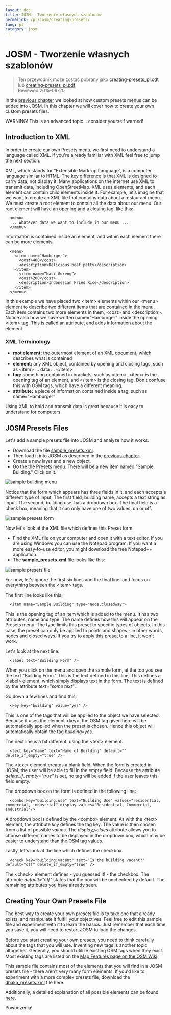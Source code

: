 ```yaml
---
layout: doc
title: JOSM - Tworzenie własnych szablonów
permalink: /pl/josm/creating-presets/
lang: pl
category: josm
---
```


JOSM - Tworzenie własnych szablonów
=======================

> Ten przewodnik może zostać pobrany jako [creating-presets_pl.odt](/files/creating-presets_pl.odt) lub [creating-presets_pl.pdf](/files/creating-presets_pl.pdf)  
> Reviewed 2015-09-20  

In the [previous chapter](/en/josm/josm-presets) we looked at how custom presets menus can be added into JOSM. In this chapter we will cover how to create your own custom presets files.  

WARNING! This is an advanced topic... consider yourself warned!  

Introduction to XML
-------------------

In order to create our own Presets menu, we first need to understand a language called XML. If you're already familiar with XML feel free to jump the next section.  

XML, which stands for “Extensible Mark-up Language”, is a computer language similar to HTML.  The key difference is that XML is designed to carry data, not display it.  Many applications on the internet use XML to transmit data, including OpenStreetMap.  XML uses elements, and each element can contain child elements inside it.  For example, let’s imagine that we want to create an XML file that contains data about a restaurant menu.  We must create a root element to contain all the data about our menu.  Our root element will have an opening and a closing tag, like this:

      <menu>
      ... whatever data we want to include in our menu ...
      </menu>

Information is contained inside an element, and within each element there can be more elements.  

      <menu>
        <item name=“Hamburger”>
          <cost>400</cost>
          <description>Delicious beef patty</description>
        </item>
          <item name=“Nasi Goreng”>
          <cost>200</cost>
          <description>Indonesian Fried Rice</description>
        </item>
      </menu>

In this example we have placed two &lt;item&gt; elements within our &lt;menu&gt; element to describe two different items that are contained in the menu.  Each item contains two more elements in them, &lt;cost&gt; and &lt;description&gt;.  Notice also how we have written name=”Hamburger” inside the opening &lt;item&gt; tag.  This is called an attribute, and adds information about the element.


### XML Terminology

- **root element:** the outermost element of an XML document, which describes what is contained  
- **element:** any XML object, contained by opening and closing tags, such as &lt;item&gt; ... data ... &lt;/item&gt;  
- **tag:** something contained in brackets, such as &lt;item&gt;.  &lt;item&gt; is the opening tag of an element, and &lt;/item&gt; is the closing tag. Don't confuse this with OSM tags, which have a different meaning.  
- **attribute:** a piece of information contained inside a tag, such as name=“Hamburger”  

Using XML to hold and transmit data is great because it is easy to understand for computers.  


JOSM Presets Files
-------------------

Let's add a sample presets file into JOSM and analyze how it works.  

- Download the file [sample_presets.xml](/files/sample_presets.xml).  
- Then load it into JOSM as described in the [previous chapter](/en/josm/josm-presets).  
- Create a new layer and a new object.  
- Go the the Presets menu. There will be a new item named "Sample Building." Click on it.  

![sample building menu][]

Notice that the form which appears has three fields in it, and each accepts a different type of input. The first field, building name, accepts a text string as input. The second, building use, has a dropdown box. The final field is a check box, meaning that it can only have one of two values, on or off.

![sample presets form][]

Now let's look at the XML file which defines this Preset form.

- Find the XML file on your computer and open it with a text editor. If you are using Windows you can use the Notepad program. If you want a more easy-to-use editor, you might download the free Notepad++ application.  
- The **sample_presets.xml** file looks like this:  

![sample presets file][]

For now, let's ignore the first six lines and the final line, and focus on everything between the &lt;item&gt; tags.

The first line looks like this:

      <item name="Sample Building" type="node,closedway">

This is the opening tag of an item which is added to the menu. It has two attributes, name and type. The name defines how this will appear on the Presets menu. The type limits this preset to specific types of objects. In this case, the preset can only be applied to points and shapes - in other words, nodes and closed ways. If you try to apply this preset to a line, it won't work.  

Let's look at the next line:  

      <label text="Building Form" />

When you click on the menu and open the sample form, at the top you see the text "Building Form." This is the text defined in this line. This defines a &lt;label&gt; element, which simply displays text in the form. The text is defined by the attribute *text="some text"*.  

Go down a few lines and find this:  

      <key key="building" value="yes" />

This is one of the tags that will be applied to the object we have selected. Because it uses the element &lt;key&gt;, the OSM tag given here will be automatically applied when the preset is chosen. Hence this object will automatically obtain the tag *building=yes*.  

The next line is a bit different, using the &lt;text&gt; element.  

      <text key="name" text="Name of Building" default="" delete_if_empty="true" />

The &lt;text&gt; element creates a blank field. When the form is created in JOSM, the user will be able to fill in the empty field. Because the attribute *delete_if_empty="true"* is set, no tag will be added if the user leaves this field empty.  

The dropdown box on the form is defined in the following line:  

      <combo key="building:use" text="Building Use" values="residential, commercial, industrial" display_values="Residential, Commercial, Industrial"/>

A dropdown box is defined by the &lt;combo&gt; element. As with the &lt;text&gt; element, the attribute *key* defines the tag key. The value is then chosen from a list of possible *values*. The *display_values* attribute allows you to choose different names to be displayed in the dropdown box, which may be easier to understand than the OSM tag values.  

Lastly, let's look at the line which defines the checkbox.  

      <check key="building:vacant" text="Is the building vacant?" default="off" delete_if_empty="true" />

The &lt;check&gt; element defines - you guessed it! - the checkbox. The attribute *default="off"* states that the box will be unchecked by default. The remaining attributes you have already seen.  

Creating Your Own Presets File
------------------------------

The best way to create your own presets file is to take one that already exists, and manipulate it fulfill your objectives.  Feel free to edit this sample file and experiment with it to learn the basics. Just remember that each time you save it, you will need to restart JOSM to load the changes.  

Before you start creating your own presets, you need to think carefully about the tags that you will use. Inventing new tags is another topic altogether. Generally, you should utilize existing OSM tags when they exist. Most existing tags are listed on the [Map Features page on the OSM Wiki](http://wiki.openstreetmap.org/wiki/Map_Features).  

This sample file contains most of the elements that you will find in a JOSM presets file - there aren't very many form elements. If you'd like to experiment with a more complex presets file, download the [dhaka_presets.xml](/files/dhaka_presets.xml) file here.  

Additionally, a detailed explanation of all possible elements can be found [here](http://josm.openstreetmap.de/wiki/TaggingPresets).  

Powodzenia!  


[sample building menu]: /images/josm/sample-building-menu.png
[sample presets form]: /images/josm/sample-presets-form.png
[sample presets file]: /images/josm/sample-presets-file.png